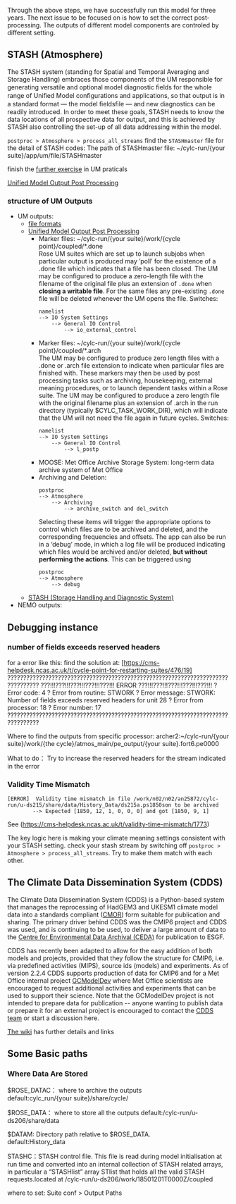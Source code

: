 Through the above steps, we have successfully run this model for three years. The next issue to be focused on is how to set the correct post-processing.
The outputs of different model components are controled by different setting.

## STASH (Atmosphere) ##
The STASH system (standing for Spatial and Temporal Averaging and Storage Handling) embraces those components of the UM responsible for generating versatile and optional model diagnostic ﬁelds for the whole range of Uniﬁed Model conﬁgurations and applications, so that output is in a standard format — the model ﬁeldsﬁle — and new diagnostics can be readily introduced. In order to meet these goals, STASH needs to know the data locations of all prospective data for output, and this is achieved by STASH also controlling the set-up of all data addressing within the model.



`postproc > Atmosphere > process_all_streams`
find the `STASHmaster` file for the detail of STASH codes:
The path of STASHmaster file: ~/cylc-run/{your suite}/app/um/file/STASHmaster

finish the [further exercise](https://ncas-cms.github.io/um-training/further-exercises-1.html) in UM praticals

[Unified Model Output Post Processing](https://code.metoffice.gov.uk/doc/um/vn13.9/papers/umdp_Y01.pdf)

### structure of UM Outputs

- UM outputs:
  - [file formats](https://code.metoffice.gov.uk/doc/um/vn13.9/papers/umdp_F03.pdf)
  - [Unified Model Output Post Processing](https://code.metoffice.gov.uk/doc/um/vn13.9/papers/umdp_Y01.pdf)
    - Marker files: ~/cylc-run/{your suite}/work/{cycle point}/coupled/*.done    
      Rose UM suites which are set up to launch subjobs when particular output is produced may ’poll’ for the existence of a .done file which indicates that a file has been closed.
      The UM may be configured to produce a zero-length file with the filename of the original file plus an extension of `.done` when **closing a writable file**. For the same files any pre-existing `.done` file will be deleted whenever the UM opens the file.
      Switches:
      ```
      namelist
      --> IO System Settings
          --> General IO Control
              --> io_external_control
      ```
    - Marker files: ~/cylc-run/{your suite}/work/{cycle point}/coupled/*.arch    
      The UM may be configured to produce zero length files with a .done or .arch file extension to indicate when particular files are finished with. These markers may then be used by post processing tasks such as archiving, housekeeping, external meaning procedures, or to launch dependent tasks within a Rose suite.
      The UM may be configured to produce a zero length file with the original filename plus an extension of .arch in the run directory (typically $CYLC_TASK_WORK_DIR), which will indicate that the UM will not need the file again in future cycles.
      Switches:
      ```
      namelist
      --> IO System Settings
          --> General IO Control
              --> l_postp
      ```
    - MOOSE: Met Office Archive Storage System: long-term data archive system of Met Office
    - Archiving and Deletion:
      ```
      postproc
      --> Atmosphere
          --> Archiving
              --> archive_switch and del_switch
      ```
      Selecting these items will trigger the appropriate options to control which files are to be archived and deleted, and the corresponding frequencies and offsets. The app can also be run in a ‘debug’ mode, in which a log file will be produced indicating which files would be archived and/or deleted, **but without performing the actions**. This can be triggered using
      ```
      postproc
      --> Atmosphere
          --> debug
      ```
  - [STASH (Storage Handling and Diagnostic System)](https://code.metoffice.gov.uk/doc/um/vn13.9/papers/umdp_Y01.pdf)
- NEMO outputs:

## Debugging instance
### number of fields exceeds reserved headers ###
for a error like this: find the solution at: [https://cms-helpdesk.ncas.ac.uk/t/cycle-point-for-restarting-suites/476/19]
???????????????????????????????????????????????????????????????????????????????? 
???!!!???!!!???!!!???!!!???!!! ERROR ???!!!???!!!???!!!???!!!???!!! 
? Error code: 4 
? Error from routine: STWORK 
? Error message: STWORK: Number of fields exceeds reserved headers for unit 28 
? Error from processor: 18 
? Error number: 17 
????????????????????????????????????????????????????????????????????????????????

Where to find the outputs from specific processor:
archer2:~/cylc-run/{your suite}/work/{the cycle}/atmos_main/pe_output/{your suite}.fort6.pe0000

What to do：
Try to increase the reserved headers for the stream indicated in the error

### Validity Time Mismatch ###
```
[ERROR]  Validity time mismatch in file /work/n02/n02/an25872/cylc-run/u-ds215/share/data/History_Data/ds215a.ps1850son to be archived
        --> Expected [1850, 12, 1, 0, 0, 0] and got [1850, 9, 1]
```
See (https://cms-helpdesk.ncas.ac.uk/t/validity-time-mismatch/1773)

The key logic here is making your climate meaning settings consistent with your STASH setting.
check your stash stream by switching off `postproc > Atmosphere > process_all_streams`. Try to make them match with each other.

## The Climate Data Dissemination System (CDDS) ##
The Climate Data Dissemination System (CDDS) is a Python-based system that manages the reprocessing of HadGEM3 and UKESM1 climate model data into a standards compliant ([CMOR](https://cmor.llnl.gov/)) form suitable for publication and sharing. The primary driver behind CDDS was the CMIP6 project and CDDS was used, and is continuing to be used, to deliver a large amount of data to the [Centre for Environmental Data Archival (CEDA)](http://www.ceda.ac.uk) for publication to ESGF. 

CDDS has recently been adapted to allow for the easy addition of both models and projects, provided that they follow the structure for CMIP6, i.e. via predefined activities (MIPS), source ids (models) and experiments. As of version 2.2.4 CDDS supports production of data for CMIP6 and for a Met Office internal project [GCModelDev](https://github.com/MetOffice/gcmodeldev-cmor-tables) where Met Office scientists are encouraged to request additional activities and experiments that can be used to support their science. Note that the GCModelDev project is not intended to prepare data for publication -- anyone wanting to publish data or prepare it for an external project is encouraged to contact the [CDDS team](mailto:cdds@metoffice.gov.uk) or start a discussion here.

[The wiki](../../wiki) has further details and links

## Some Basic paths ##

### Where Data Are Stored ###

$ROSE_DATAC： where to archive the outputs    
default:cylc_run/{your suite}/share/cycle/   

$ROSE_DATA： where to store all the outputs
default:/cylc-run/u-ds206/share/data    

$DATAM: Directory path relative to $ROSE_DATA.    
default:History_data

STASHC：STASH control ﬁle. This ﬁle is read during model initialisation at run time and converted into
an internal collection of STASH related arrays, in particular a “STASHlist” array STlist that holds all the valid
STASH requests.located at /cylc-run/u-ds206/work/18501201T0000Z/coupled


where to set: Suite conf > Output Paths


